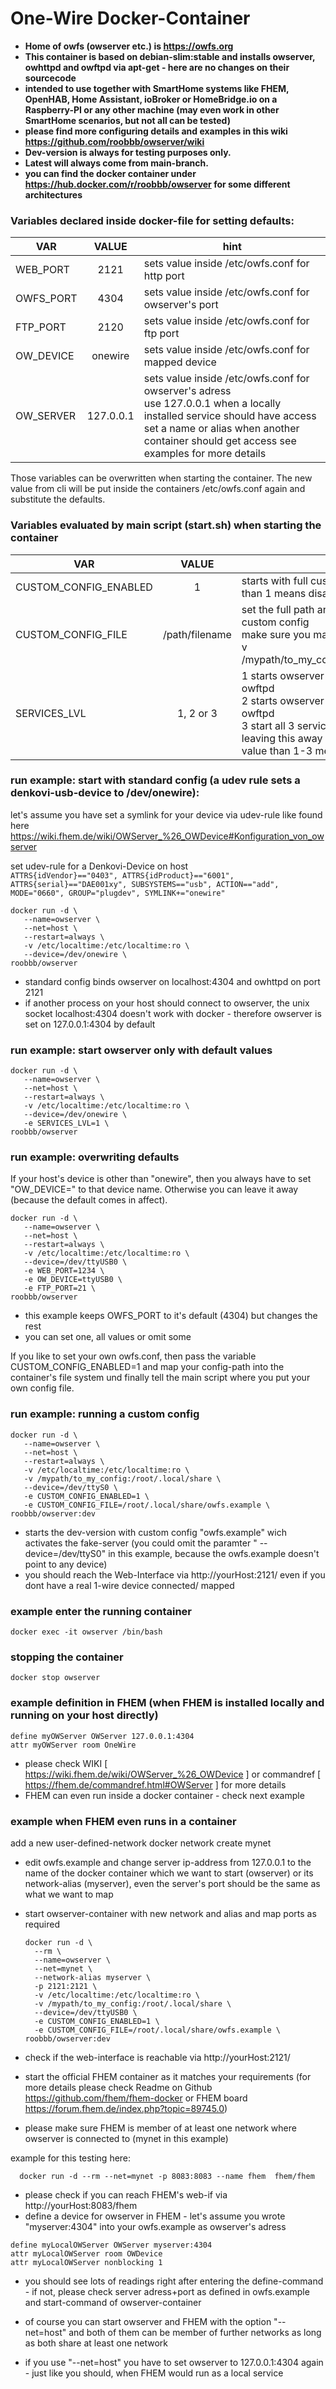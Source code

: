 # One-Wire Docker-Container

+ **Home of owfs (owserver etc.) is https://owfs.org**
+ **This container is based on debian-slim:stable and installs owserver, owhttpd and owftpd via apt-get - here are no changes on their sourcecode**
+ **intended to use together with SmartHome systems like FHEM, OpenHAB, Home Assistant, ioBroker or HomeBridge.io on a Raspberry-PI or any other machine (may even work in other SmartHome scenarios, but not all can be tested)**
+ **please find more configuring details and examples in this wiki https://github.com/roobbb/owserver/wiki**
+ **Dev-version is always for testing purposes only.**
+ **Latest will always come from main-branch.**
+ **you can find the docker container under https://hub.docker.com/r/roobbb/owserver for some different architectures**

### Variables declared inside docker-file for setting defaults:

|VAR               |VALUE   |hint                                                                                     |
|------------------|:----------:|--------------------------------------------------------------------------|
|WEB_PORT   |2121     |sets value inside /etc/owfs.conf for http port             | 
|OWFS_PORT|4304      |sets value  inside /etc/owfs.conf for owserver's port|
|FTP_PORT    |2120      |sets value inside /etc/owfs.conf for ftp port                |
|OW_DEVICE |onewire|sets value inside /etc/owfs.conf for mapped device  |
|OW_SERVER|127.0.0.1|sets value inside /etc/owfs.conf for owserver's adress<br>use 127.0.0.1 when a locally installed service should have access<br>set a name or alias when another container should get access see examples for more details|

Those variables can be overwritten when starting the container. The new value from cli will be put inside the containers /etc/owfs.conf again and substitute the defaults.

### Variables evaluated by main script (start.sh) when starting the container

|VAR               |VALUE   |hint                                                                                     |
|------------------|:----------:|--------------------------------------------------------------------------|
|CUSTOM_CONFIG_ENABLED|1                         |starts with full custom config file, other than 1 means disabled| 
|CUSTOM_CONFIG_FILE          |/path/filename|set the full path and filename of the custom config <br> make sure you mapped it in there (e.g. -v /mypath/to_my_config:/root/.local/share)|
|SERVICES_LVL|1, 2 or 3| 1 starts owserver only, no owhttpd or owftpd<br>2 starts owserver and owhttpd, no owftpd<br>3 start all 3 services<br>leaving this away or giving any other value than 1-3 means use the default: 3|

### run example: start with standard config (a udev rule sets a denkovi-usb-device to /dev/onewire):

let's assume you have set a symlink for your device via udev-rule like found here https://wiki.fhem.de/wiki/OWServer_%26_OWDevice#Konfiguration_von_owserver

set udev-rule for a Denkovi-Device on host \
`ATTRS{idVendor}=="0403", ATTRS{idProduct}=="6001", ATTRS{serial}=="DAE001xy", SUBSYSTEMS=="usb", ACTION=="add", MODE="0660", GROUP="plugdev", SYMLINK+="onewire"`


    docker run -d \
       --name=owserver \
       --net=host \
       --restart=always \
       -v /etc/localtime:/etc/localtime:ro \
       --device=/dev/onewire \
    roobbb/owserver

+ standard config binds owserver on localhost:4304 and owhttpd on port 2121
+ if another process on your host should connect to owserver, the unix socket localhost:4304 doesn't work with docker - therefore owserver is set on 127.0.0.1:4304 by default

### run example: start owserver only with default values 

    docker run -d \
       --name=owserver \
       --net=host \
       --restart=always \
       -v /etc/localtime:/etc/localtime:ro \
       --device=/dev/onewire \
       -e SERVICES_LVL=1 \
    roobbb/owserver

### run example: overwriting defaults

If your host's device is other than "onewire", then you always have to set "OW_DEVICE=" to that device name. Otherwise you can leave it away (because the default comes in affect).

    docker run -d \
       --name=owserver \
       --net=host \
       --restart=always \
       -v /etc/localtime:/etc/localtime:ro \
       --device=/dev/ttyUSB0 \
       -e WEB_PORT=1234 \
       -e OW_DEVICE=ttyUSB0 \
       -e FTP_PORT=21 \
    roobbb/owserver

+ this example keeps OWFS_PORT to it's default (4304) but changes the rest
+ you can set one, all values or omit some

If you like to set your own owfs.conf, then pass the variable CUSTOM_CONFIG_ENABLED=1 and map your config-path into the container's file system und finally tell the main script where you put your own config file.

### run example: running a custom config

    docker run -d \
       --name=owserver \
       --net=host \
       --restart=always \
       -v /etc/localtime:/etc/localtime:ro \
       -v /mypath/to_my_config:/root/.local/share \
       --device=/dev/ttyS0 \
       -e CUSTOM_CONFIG_ENABLED=1 \
       -e CUSTOM_CONFIG_FILE=/root/.local/share/owfs.example \
    roobbb/owserver:dev

+ starts the dev-version with custom config "owfs.example" wich activates the fake-server (you could omit the paramter " --device=/dev/ttyS0" in this example, because the owfs.example doesn't point to any device)
+ you should reach the Web-Interface via http://yourHost:2121/ even if you dont have a real 1-wire device connected/ mapped

### example enter the running container
`docker exec -it owserver /bin/bash`

### stopping the container
`docker stop owserver`

### example definition in FHEM (when FHEM is installed locally and running on your host directly) 

`define myOWServer OWServer 127.0.0.1:4304` \
`attr myOWServer room OneWire`

+ please check WIKI [ https://wiki.fhem.de/wiki/OWServer_%26_OWDevice ] or commandref [ https://fhem.de/commandref.html#OWServer ] for more details  
+ FHEM can even run inside a docker container - check next example  

### example when FHEM even runs in a container

add a new user-defined-network
    docker network create mynet

+ edit owfs.example and change server ip-address from 127.0.0.1 to the name of the docker container which we want to start (owserver) or its network-alias (myserver), even the server's port should be the same as what we want to map
+ start owserver-container with new network and alias and map ports as required

      docker run -d \
        --rm \
        --name=owserver \
        --net=mynet \
        --network-alias myserver \
        -p 2121:2121 \
        -v /etc/localtime:/etc/localtime:ro \
        -v /mypath/to_my_config:/root/.local/share \
        --device=/dev/ttyUSB0 \
        -e CUSTOM_CONFIG_ENABLED=1 \
        -e CUSTOM_CONFIG_FILE=/root/.local/share/owfs.example \
      roobbb/owserver:dev

+ check if the web-interface is reachable via http://yourHost:2121/

+ start the official FHEM container as it matches your requirements (for more details please check Readme on Github https://github.com/fhem/fhem-docker or FHEM board https://forum.fhem.de/index.php?topic=89745.0)
+ please make sure FHEM is member of at least one network where owserver is connected to (mynet in this example)

example for this testing here:

      docker run -d --rm --net=mynet -p 8083:8083 --name fhem  fhem/fhem

+ please check if you can reach FHEM's web-if via http://yourHost:8083/fhem
+ define a device for owserver in FHEM - let's assume you wrote "myserver:4304" into your owfs.example as owserver's adress 

`define myLocalOWServer OWServer myserver:4304` \
`attr myLocalOWServer room OWDevice` \
`attr myLocalOWServer nonblocking 1`

+ you should see lots of readings right after entering the define-command - if not, please check server adress+port as defined in owfs.example and start-command of owserver-container

+ of course you can start owserver and FHEM with the option "--net=host" and both of them can be member of further networks as long as both share at least one network
+ if you use "--net=host" you have to set owserver to 127.0.0.1:4304 again - just like you should, when FHEM would run as a local service
